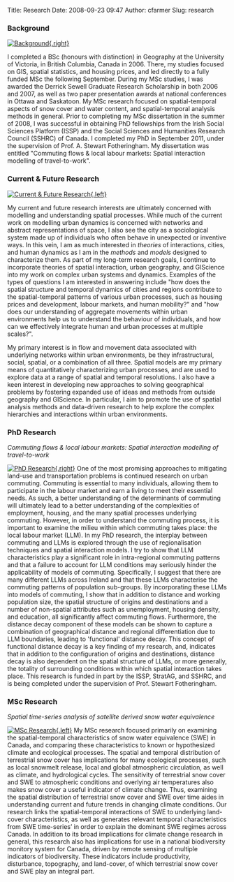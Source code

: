 Title: Research
Date: 2008-09-23 09:47
Author: cfarmer
Slug: research

### Background

[![Background][image0]{.right}][link0]

I completed a BSc (honours with distinction) in Geography at the
University of Victoria, in British Columbia, Canada in 2006. There, my
studies focused on GIS, spatial statistics, and housing prices, and led
directly to a fully funded MSc the following September. During my MSc
studies, I was awarded the Derrick Sewell Graduate Research Scholarship
in both 2006 and 2007, as well as two paper presentation awards at
national conferences in Ottawa and Saskatoon. My MSc research focused on
spatial-temporal aspects of snow cover and water content, and
spatial-temporal analysis methods in general. Prior to completing my MSc
dissertation in the summer of 2008, I was successful in obtaining PhD
fellowships from the Irish Social Sciences Platform (ISSP) and the
Social Sciences and Humanities Research Council (SSHRC) of Canada. I
completed my PhD in September 2011, under the supervision of Prof. A.
Stewart Fotheringham. My dissertation was entitled "Commuting flows &
local labour markets: Spatial interaction modelling of travel-to-work".

### Current & Future Research

[![Current & Future Research][image1]{.left}][link1]

My current and future research interests are ultimately concerned with
modelling and understanding spatial processes. While much of the current
work on modelling urban dynamics is concerned with networks and abstract
representations of space, I also see the city as a sociological system
made up of individuals who often behave in unexpected or inventive
ways. In this vein, I am as much interested in *theories* of
interactions, cities, and human dynamics as I am in the *methods* and
*models* designed to characterize them. As part of my long-term research
goals, I continue to incorporate theories of spatial interaction,
urban geography, and GIScience into my work on complex urban systems and
dynamics. Examples of the types of questions I am interested in
answering include "how does the spatial structure and temporal
dynamics of cities and regions contribute to the spatial-temporal
patterns of various urban processes, such as housing prices and
development, labour markets, and human mobility?" and "how does our
understanding of aggregate movements within urban environments help
us to understand the behaviour of individuals, and how can we
effectively integrate human and urban processes at multiple scales?".

My primary interest is in flow and movement data associated with
underlying networks within urban environments, be they infrastructural,
social, spatial, or a combination of all three. Spatial models are my
primary means of quantitatively characterizing urban processes, and are
used to explore data at a range of spatial and temporal resolutions. I
also have a keen interest in developing new approaches to solving
geographical problems by fostering expanded use of ideas and methods
from outside geography and GIScience. In particular, I aim to promote
the use of spatial analysis methods and data-driven research to help
explore the complex hierarchies and interactions within urban
environments.

### PhD Research
*Commuting flows & local labour markets: Spatial interaction modelling of travel-to-work*

[![PhD Research][image2]{.right}][link2]
One of the most promising approaches to mitigating land-use and
transportation problems is continued research on urban commuting.
Commuting is essential to many individuals, allowing them to participate
in the labour market and earn a living to meet their essential needs. As
such, a better understanding of the determinants of commuting will
ultimately lead to a better understanding of the complexities of
employment, housing, and the many spatial processes underlying
commuting. However, in order to understand the commuting process, it is
important to examine the milieu within which commuting takes place: the
local labour market (LLM). In my PhD research, the interplay between
commuting and LLMs is explored through the use of regionalisation
techniques and spatial interaction models. I try to show that LLM
characteristics play a significant role in intra-regional commuting
patterns and that a failure to account for LLM conditions may seriously
hinder the applicability of models of commuting. Specifically, I suggest
that there are many different LLMs across Ireland and that these LLMs
characterise the commuting patterns of population sub-groups. By
incorporating these LLMs into models of commuting, I show that in
addition to distance and working population size, the spatial structure
of origins and destinations and a number of non-spatial attributes such
as unemployment, housing density, and education, all significantly
affect commuting flows. Furthermore, the distance decay component of
these models can be shown to capture a combination of geographical
distance and regional differentiation due to LLM boundaries, leading to
'functional' distance decay. This concept of functional distance decay
is a key finding of my research, and, indicates that in addition to the
configuration of origins and destinations, distance decay is also
dependent on the spatial structure of LLMs, or more generally, the
totality of surrounding conditions within which spatial interaction
takes place. This research is funded in part by the ISSP, StratAG, and
SSHRC, and is being completed under the supervision of Prof. Stewart
Fotheringham.

### MSc Research
*Spatial time-series analysis of satellite derived snow water equivalence*

[![MSc Research][image3]{.left}][link3]
My MSc research focused primarily on examining the spatial-temporal
characteristics of snow water equivalence (SWE) in Canada, and comparing
these characteristics to known or hypothesized climate and ecological
processes. The spatial and temporal distribution of terrestrial snow
cover has implications for many ecological processes, such as local
snowmelt release, local and global atmospheric circulation, as well as
climate, and hydrological cycles. The sensitivity of terrestrial snow
cover and SWE to atmospheric conditions and overlying air temperatures
also makes snow cover a useful indicator of climate change. Thus,
examining the spatial distribution of terrestrial snow cover and SWE
over time aides in understanding current and future trends in changing
climate conditions. Our research links the spatial-temporal interactions
of SWE to underlying land-cover characteristics, as well as generates
relevant temporal characteristics from SWE time-series’ in order to
explain the dominant SWE regimes across Canada. In addition to its broad
implications for climate change research in general, this research also
has implications for use in a national biodiversity monitory system for
Canada, driven by remote sensing of multiple indicators of biodiversity.
These indicators include productivity, disturbance, topography, and
land-cover, of which terrestrial snow cover and SWE play an integral
part.

[image0]: |filename|/images/carson-pres-small.jpg
[link0]: |filename|/images/carson-pres-small.jpg
[image1]: |filename|/images/blurred_workers.png
[link1]: |filename|/images/blurred_workers.png
[image2]: |filename|/images/congestion.png
[link2]: |filename|/images/congestion.png
[image3]: |filename|/images/alberta_snow.png
[link3]: |filename|/images/alberta_snow.png
